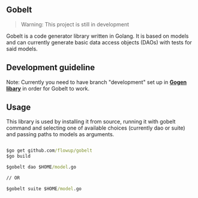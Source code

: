 ## Gobelt

> Warning: This project is still in development

Gobelt is a code generator library written in Golang. It is based on models and can currently generate basic data access objects (DAOs) with tests for said models.


## Development guideline

Note: Currently you need to have branch "development" set up in [**Gogen libary**](https://github.com/flowup/gogen) in order for Gobelt to work.


## Usage
This library is used by installing it from source, running it with gobelt command and selecting one of available choices (currently dao or suite) and passing paths to models as arguments.

```cmd

$go get github.com/flowup/gobelt
$go build

$gobelt dao $HOME/model.go

// OR

$gobelt suite $HOME/model.go

```